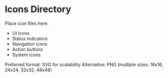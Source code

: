 # Icons Directory

Place icon files here:

- UI icons
- Status indicators
- Navigation icons
- Action buttons
- System icons

Preferred format: SVG for scalability
Alternative: PNG (multiple sizes: 16x16, 24x24, 32x32, 48x48)
